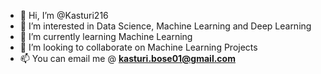 - 👋 Hi, I’m @Kasturi216
- 👀 I’m interested in Data Science, Machine Learning and Deep Learning
- 🌱 I’m currently learning Machine Learning
- 💞️ I’m looking to collaborate on Machine Learning Projects
- 📫 You can email me @ **kasturi.bose01@gmail.com**

<!---
Kasturi216/Kasturi216 is a ✨ special ✨ repository because its `README.md` (this file) appears on your GitHub profile.
You can click the Preview link to take a look at your changes.
--->
